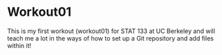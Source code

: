 # Workout01
This is my first workout (workout01) for STAT 133 at UC Berkeley and will teach me a lot in the ways of how to set up a Git repository and add files within it!
